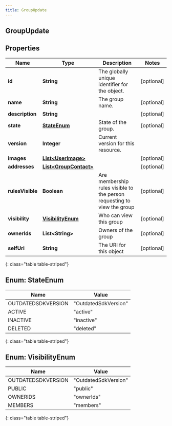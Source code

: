 ```yaml
---
title: GroupUpdate
---
```

## GroupUpdate


## Properties

| Name | Type | Description | Notes |
| ------------ | ------------- | ------------- | ------------- |
| **id** | **String** | The globally unique identifier for the object. |  [optional] |
| **name** | **String** | The group name. |  [optional] |
| **description** | **String** |  |  [optional] |
| **state** | [**StateEnum**](#StateEnum) | State of the group. |  [optional] |
| **version** | **Integer** | Current version for this resource. |  |
| **images** | [**List&lt;UserImage&gt;**](UserImage.html) |  |  [optional] |
| **addresses** | [**List&lt;GroupContact&gt;**](GroupContact.html) |  |  [optional] |
| **rulesVisible** | **Boolean** | Are membership rules visible to the person requesting to view the group |  [optional] |
| **visibility** | [**VisibilityEnum**](#VisibilityEnum) | Who can view this group |  [optional] |
| **ownerIds** | **List&lt;String&gt;** | Owners of the group |  [optional] |
| **selfUri** | **String** | The URI for this object |  [optional] |
{: class="table table-striped"}


<a name="StateEnum"></a>

## Enum: StateEnum

| Name | Value |
| ---- | ----- |
| OUTDATEDSDKVERSION | &quot;OutdatedSdkVersion&quot; |
| ACTIVE | &quot;active&quot; |
| INACTIVE | &quot;inactive&quot; |
| DELETED | &quot;deleted&quot; |
{: class="table table-striped"}


<a name="VisibilityEnum"></a>

## Enum: VisibilityEnum

| Name | Value |
| ---- | ----- |
| OUTDATEDSDKVERSION | &quot;OutdatedSdkVersion&quot; |
| PUBLIC | &quot;public&quot; |
| OWNERIDS | &quot;ownerIds&quot; |
| MEMBERS | &quot;members&quot; |
{: class="table table-striped"}



